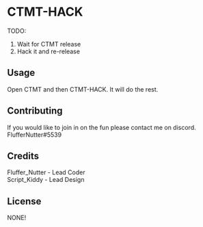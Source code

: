 # CTMT-HACK

TODO: 
1. Wait for CTMT release
2. Hack it and re-release

## Usage

Open CTMT and then CTMT-HACK. It will do the rest.

## Contributing

If you would like to join in on the fun please contact me on discord.  
FlufferNutter#5539

## Credits

Fluffer_Nutter - Lead Coder  
Script_Kiddy - Lead Design  

## License

NONE!
